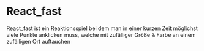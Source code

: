 # React_fast
React_fast ist ein Reaktionsspiel bei dem man in einer kurzen Zeit möglichst viele Punkte anklicken muss, welche mit zufälliger Größe & Farbe an einem zufälligen Ort auftauchen
